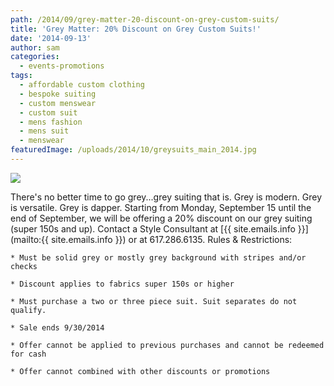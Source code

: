```yaml
---
path: /2014/09/grey-matter-20-discount-on-grey-custom-suits/
title: 'Grey Matter: 20% Discount on Grey Custom Suits!'
date: '2014-09-13'
author: sam
categories:
  - events-promotions
tags:
  - affordable custom clothing
  - bespoke suiting
  - custom menswear
  - custom suit
  - mens fashion
  - mens suit
  - menswear
featuredImage: /uploads/2014/10/greysuits_main_2014.jpg
---
```

[![](http://1.bp.blogspot.com/-A_hJvqDybzA/VBSeU5veJMI/AAAAAAAAbkc/KWXtoI80ZEI/s1600/greysuits_main_2014.jpg)](http://1.bp.blogspot.com/-A_hJvqDybzA/VBSeU5veJMI/AAAAAAAAbkc/KWXtoI80ZEI/s1600/greysuits_main_2014.jpg)

 There's no better time to go grey...grey suiting that is. Grey is modern. Grey is versatile. Grey is dapper. Starting from Monday, September 15 until the end of September, we will be offering a 20% discount on our grey suiting (super 150s and up). 
 Contact a Style Consultant at [{{ site.emails.info }}](mailto:{{ site.emails.info }}) or at 617.286.6135. 
 Rules & Restrictions: 

	* Must be solid grey or mostly grey background with stripes and/or checks 

	* Discount applies to fabrics super 150s or higher 

	* Must purchase a two or three piece suit. Suit separates do not qualify. 

	* Sale ends 9/30/2014

	* Offer cannot be applied to previous purchases and cannot be redeemed for cash

	* Offer cannot combined with other discounts or promotions